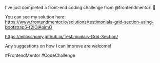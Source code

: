 I've just completed a front-end coding challenge from @frontendmentor! 🎉

You can see my solution here: https://www.frontendmentor.io/solutions/testimonials-grid-section-using-bootstrap5-f2IOiAoimO

https://milosshomy.github.io/Testimonials-Grid-Section/

Any suggestions on how I can improve are welcome!

#FrontendMentor #CodeChallenge
